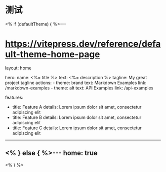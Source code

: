 # 测试
<% if (defaultTheme) { %>---
# https://vitepress.dev/reference/default-theme-home-page
layout: home

hero:
  name: <%= title %>
  text: <%= description %>
  tagline: My great project tagline
  actions:
    - theme: brand
      text: Markdown Examples
      link: /markdown-examples
    - theme: alt
      text: API Examples
      link: /api-examples

features:
  - title: Feature A
    details: Lorem ipsum dolor sit amet, consectetur adipiscing elit
  - title: Feature B
    details: Lorem ipsum dolor sit amet, consectetur adipiscing elit
  - title: Feature C
    details: Lorem ipsum dolor sit amet, consectetur adipiscing elit
---
<% } else { %>---
home: true
---
<% } %>
